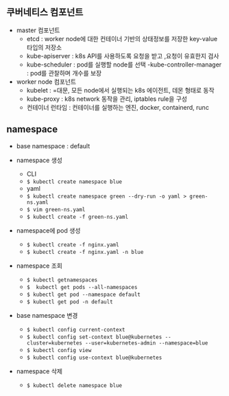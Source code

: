 ## 쿠버네티스 컴포넌트
- master 컴포넌트
    - etcd : worker node에 대한 컨테이너 기반의 상태정보를 저장한 key-value 타입의 저장소
    - kube-apiserver : k8s API를 사용하도록 요청을 받고 ,요청이 유효한지 검사
    - kube-scheduler : pod를 실행할 node를 선택
    -kube-controller-manager : pod를 관찰하며 개수를 보장
- worker node 컴포넌트
    - kubelet : =대문, 모든 node에서 실행되는 k8s 에이전트, 데몬 형태로 동작
    - kube-proxy : k8s network 동작을 관리, iptables rule을 구성
    - 컨테이너 런타임 : 컨테이너를 실행하는 엔진, docker, containerd, runc



## namespace
- base namespace : default
- namespace 생성
    - CLI
    - `$ kubectl create namespace blue`
    - yaml
    - `$ kubectl create namespace green --dry-run -o yaml > green-ns.yaml`
    - `$ vim green-ns.yaml`
    - `$ kubectl create -f green-ns.yaml`

- namespace에 pod 생성
    - `$ kubectl create -f nginx.yaml`
    - `$ kubectl create -f nginx.yaml -n blue`

- namespace 조회
    - `$ kubectl getnamespaces`
    - `$  kubectl get pods --all-namespaces`
    - `$ kubectl get pod --namespace default`
    - `$ kubectl get pod -n default`

- base namespace 변경
    - `$ kubectl config current-context`
    - `$ kubectl config set-context blue@kubernetes --cluster=kubernetes --user=kubernetes-admin --namespace=blue`
    - `$ kubectl config view`
    - `$ kubectl config use-context blue@kubernetes`

- namespace 삭제
    - `$ kubectl delete namespace blue`